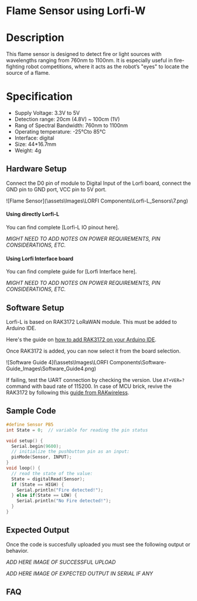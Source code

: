 # Flame Sensor using Lorfi-W

# Description

This flame sensor is designed to detect fire or light sources with wavelengths ranging from 760nm to 1100nm. It is especially useful in fire-fighting robot competitions, where it acts as the robot’s "eyes" to locate the source of a flame.

# Specification

- Supply Voltage: 3.3V to 5V
- Detection range: 20cm (4.8V) ~ 100cm (1V)
- Rang of Spectral Bandwidth: 760nm to 1100nm
- Operating temperature: -25℃to 85℃
- Interface: digital
- Size: 44*16.7mm
- Weight: 4g

## Hardware Setup

Connect the D0 pin of module to Digital Input of the Lorfi board, connect the GND pin to GND port, VCC pin to 5V port.

![Flame Sensor](\assets\Images\LORFI Components\Lorfi-L_Sensors\7.png)

#### Using directly Lorfi-L

You can find complete [Lorfi-L IO pinout here].

*MIGHT NEED TO ADD NOTES ON POWER REQUIREMENTS, PIN CONSIDERATIONS, ETC.*

#### Using Lorfi Interface board

You can find complete guide for [Lorfi Interface here].

*MIGHT NEED TO ADD NOTES ON POWER REQUIREMENTS, PIN CONSIDERATIONS, ETC.*

## Software Setup

Lorfi-L is based on RAK3172 LoRaWAN module. This must be added to Arduino IDE.

Here's the guide on <a href="/docs/Software-Guide.html">how to add RAK3172 on your Arduino IDE</a>.

Once RAK3172 is added, you can now select it from the board selection.

![Software Guide 4](\assets\Images\LORFI Components\Software-Guide_Images\Software_Guide4.png)

If failing, test the UART connection by checking the version. Use `AT+VER=?` command with baud rate of 115200. In case of MCU brick, revive the RAK3172 by following this [guide from RAKwireless](https://learn.rakwireless.com/hc/en-us/articles/26687606549911-How-To-Guide-STM32CubeProgrammer-for-RAK-Modules).

## **Sample Code**
```c
#define Sensor PB5
int State = 0;  // variable for reading the pin status

void setup() {
  Serial.begin(9600);
  // initialize the pushbutton pin as an input:
  pinMode(Sensor, INPUT);
}
void loop() {
  // read the state of the value:
  State = digitalRead(Sensor);
  if (State == HIGH) {
    Serial.println("Fire detected!");
  } else if(State == LOW) {
    Serial.println("No Fire detected!");
  }
}
```

## Expected Output

Once the code is succesfully uploaded you must see the following output or behavior.

*ADD HERE IMAGE OF SUCCESSFUL UPLOAD*

*ADD HERE IMAGE OF EXPECTED OUTPUT IN SERIAL IF ANY*

## FAQ
